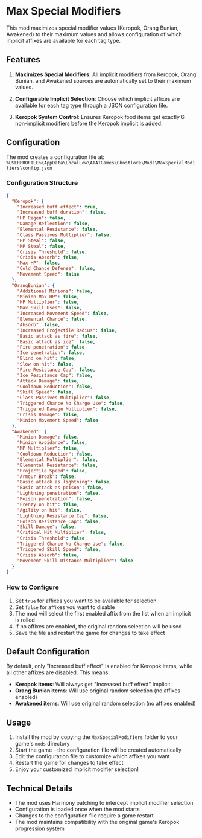 # Max Special Modifiers

This mod maximizes special modifier values (Keropok, Orang Bunian, Awakened) to their maximum values and allows configuration of which implicit affixes are available for each tag type.

## Features

1. **Maximizes Special Modifiers**: All implicit modifiers from Keropok, Orang Bunian, and Awakened sources are automatically set to their maximum values.

2. **Configurable Implicit Selection**: Choose which implicit affixes are available for each tag type through a JSON configuration file.

3. **Keropok System Control**: Ensures Keropok food items get exactly 6 non-implicit modifiers before the Keropok implicit is added.

## Configuration

The mod creates a configuration file at: `%USERPROFILE%\AppData\LocalLow\ATATGames\Ghostlore\Mods\MaxSpecialModifiers\config.json`

### Configuration Structure

```json
{
  "Keropok": {
    "Increased buff effect": true,
    "Increased buff duration": false,
    "HP Regen": false,
    "Damage Reflection": false,
    "Elemental Resistance": false,
    "Class Passives Multiplier": false,
    "HP Steal": false,
    "MP Steal": false,
    "Crisis Threshold": false,
    "Crisis Absorb": false,
    "Max HP": false,
    "Cold Chance Defense": false,
    "Movement Speed": false
  },
  "OrangBunian": {
    "Additional Minions": false,
    "Minion Max HP": false,
    "HP Multiplier": false,
    "Max Skill Uses": false,
    "Increased Movement Speed": false,
    "Elemental Chance": false,
    "Absorb": false,
    "Increased Projectile Radius": false,
    "Basic attack as fire": false,
    "Basic attack as ice": false,
    "Fire penetration": false,
    "Ice penetration": false,
    "Blind on hit": false,
    "Slow on hit": false,
    "Fire Resistance Cap": false,
    "Ice Resistance Cap": false,
    "Attack Damage": false,
    "Cooldown Reduction": false,
    "Skill Speed": false,
    "Class Passives Multiplier": false,
    "Triggered Chance No Charge Use": false,
    "Triggered Damage Multiplier": false,
    "Crisis Damage": false,
    "Minion Movement Speed": false
  },
  "Awakened": {
    "Minion Damage": false,
    "Minion Avoidance": false,
    "MP Multiplier": false,
    "Cooldown Reduction": false,
    "Elemental Multiplier": false,
    "Elemental Resistance": false,
    "Projectile Speed": false,
    "Armour Break": false,
    "Basic attack as lightning": false,
    "Basic attack as poison": false,
    "Lightning penetration": false,
    "Poison penetration": false,
    "Frenzy on hit": false,
    "Agility on hit": false,
    "Lightning Resistance Cap": false,
    "Poison Resistance Cap": false,
    "Skill Damage": false,
    "Critical Hit Multiplier": false,
    "Crisis Threshold": false,
    "Triggered Chance No Charge Use": false,
    "Triggered Skill Speed": false,
    "Crisis Absorb": false,
    "Movement Skill Distance Multiplier": false
  }
}
```

### How to Configure

1. Set `true` for affixes you want to be available for selection
2. Set `false` for affixes you want to disable
3. The mod will select the first enabled affix from the list when an implicit is rolled
4. If no affixes are enabled, the original random selection will be used
5. Save the file and restart the game for changes to take effect

## Default Configuration

By default, only "Increased buff effect" is enabled for Keropok items, while all other affixes are disabled. This means:

- **Keropok items**: Will always get "Increased buff effect" implicit
- **Orang Bunian items**: Will use original random selection (no affixes enabled)
- **Awakened items**: Will use original random selection (no affixes enabled)

## Usage

1. Install the mod by copying the `MaxSpecialModifiers` folder to your game's `mods` directory
2. Start the game - the configuration file will be created automatically
3. Edit the configuration file to customize which affixes you want
4. Restart the game for changes to take effect
5. Enjoy your customized implicit modifier selection!

## Technical Details

- The mod uses Harmony patching to intercept implicit modifier selection
- Configuration is loaded once when the mod starts
- Changes to the configuration file require a game restart
- The mod maintains compatibility with the original game's Keropok progression system
